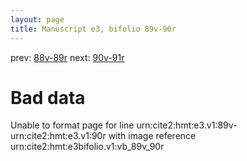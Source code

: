 ```yaml
---
layout: page
title: Manuscript e3, bifolio 89v-90r
---
```


prev: [88v-89r](../88v-89r/) next: [90v-91r](../90v-91r/)

# Bad data

Unable to format page for line urn:cite2:hmt:e3.v1:89v-urn:cite2:hmt:e3.v1:90r with image reference urn:cite2:hmt:e3bifolio.v1:vb_89v_90r
